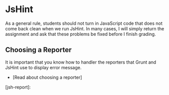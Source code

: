 # JsHint

As a general rule, students should not turn in JavaScript code that
does not come back clean when we run JsHint. In many cases, I will
simply return the assignment and ask that these problems be fixed
before I finish grading.

## Choosing a Reporter

It is important that you know how to handler the reporters that Grunt
and JsHint use to display error message. 

- [Read about choosing a reporter]




[jsh-report]: 


